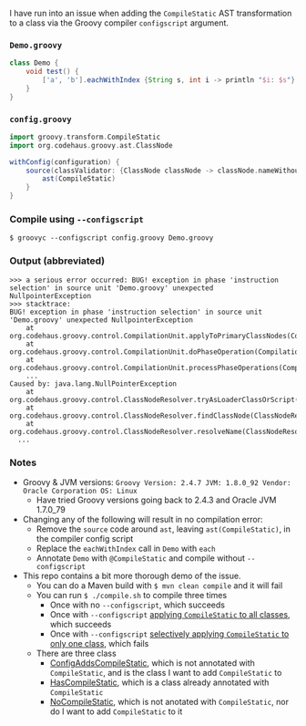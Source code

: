 I have run into an issue when adding the `CompileStatic` AST transformation to a class via the Groovy compiler `configscript` argument.

### `Demo.groovy`
```groovy
class Demo {
    void test() {
        ['a', 'b'].eachWithIndex {String s, int i -> println "$i: $s"}
    }
}
```
### `config.groovy`
```groovy
import groovy.transform.CompileStatic
import org.codehaus.groovy.ast.ClassNode

withConfig(configuration) {
    source(classValidator: {ClassNode classNode -> classNode.nameWithoutPackage == 'Demo'}) {
        ast(CompileStatic)
    }
}
```
### Compile using `--configscript`
```
$ groovyc --configscript config.groovy Demo.groovy
```
### Output (abbreviated)
```
>>> a serious error occurred: BUG! exception in phase 'instruction selection' in source unit 'Demo.groovy' unexpected NullpointerException
>>> stacktrace:
BUG! exception in phase 'instruction selection' in source unit 'Demo.groovy' unexpected NullpointerException
	at org.codehaus.groovy.control.CompilationUnit.applyToPrimaryClassNodes(CompilationUnit.java:1058)
	at org.codehaus.groovy.control.CompilationUnit.doPhaseOperation(CompilationUnit.java:591)
	at org.codehaus.groovy.control.CompilationUnit.processPhaseOperations(CompilationUnit.java:569)
	...
Caused by: java.lang.NullPointerException
	at org.codehaus.groovy.control.ClassNodeResolver.tryAsLoaderClassOrScript(ClassNodeResolver.java:180)
	at org.codehaus.groovy.control.ClassNodeResolver.findClassNode(ClassNodeResolver.java:170)
	at org.codehaus.groovy.control.ClassNodeResolver.resolveName(ClassNodeResolver.java:126)
  ...
```

### Notes
  * Groovy & JVM versions: `Groovy Version: 2.4.7 JVM: 1.8.0_92 Vendor: Oracle Corporation OS: Linux`
    * Have tried Groovy versions going back to 2.4.3 and Oracle JVM 1.7.0_79
  * Changing any of the following will result in no compilation error:
    * Remove the `source` code around `ast`, leaving `ast(CompileStatic)`, in the compiler config script
    * Replace the `eachWithIndex` call in `Demo` with `each`
    * Annotate `Demo` with `@CompileStatic` and compile without `--configscript`
  * This repo contains a bit more thorough demo of the issue.
    * You can do a Maven build with `$ mvn clean compile` and it will fail
    * You can run `$ ./compile.sh` to compile three times
      * Once with no `--configscript`, which succeeds
      * Once with `--configscript` [applying `CompileStatic` to all classes](https://github.com/rvenutolo/compilestatic-compiler-config/blob/master/src/conf/alwaysApplyCompileStatic.groovy), which succeeds
      * Once with `--configscript` [selectively applying `CompileStatic` to only one class](https://github.com/rvenutolo/compilestatic-compiler-config/blob/master/src/conf/selectivelyApplyCompileStatic.groovy), which fails
    * There are three class
      * [ConfigAddsCompileStatic](https://github.com/rvenutolo/compilestatic-compiler-config/blob/master/src/main/groovy/org/venutolo/compilestatic/ConfigAddsCompileStatic.groovy), which is not annotated with `CompileStatic`, and is the class I want to add `CompileStatic` to
      * [HasCompileStatic](https://github.com/rvenutolo/compilestatic-compiler-config/blob/master/src/main/groovy/org/venutolo/compilestatic/HasCompileStatic.groovy), which is a class already annotated with `CompileStatic`
      * [NoCompileStatic](https://github.com/rvenutolo/compilestatic-compiler-config/blob/master/src/main/groovy/org/venutolo/compilestatic/NoCompileStatic.groovy), which is not anotated with `CompileStatic`, nor do I want to add `CompileStatic` to it

